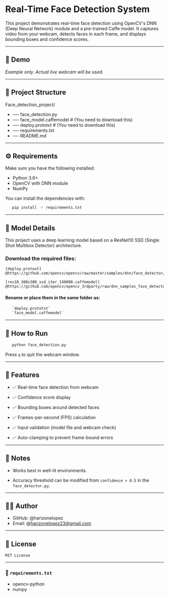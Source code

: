 # Real-Time Face Detection System

This project demonstrates real-time face detection using OpenCV's DNN (Deep Neural Network) module and a pre-trained Caffe model. It captures video from your webcam, detects faces in each frame, and displays bounding boxes and confidence scores.

---


## 📸 Demo

*Example only. Actual live webcam will be used.*

---


## 📂 Project Structure

Face_detection_project/
- ── face_detection.py
- ── face_model.caffemodel         # (You need to download this)
- ── deploy.prototxt               # (You need to download this)
- ── requirements.txt
- ── README.md

---


## ⚙️ Requirements

Make sure you have the following installed:

- Python 3.6+
- OpenCV with DNN module
- NumPy

You can install the dependencies with:

 ```bash
    pip install -r requirements.txt
 ```

---


## 🧠 Model Details

This project uses a deep learning model based on a ResNet10 SSD (Single Shot Multibox Detector) architecture.


### Download the required files:

 
    [deploy.protoxt] @https://github.com/opencv/opencv/raw/master/samples/dnn/face_detector/deploy.prototxt
    
    [res10_300x300_ssd_iter_140000.caffemodel] @https://github.com/opencv/opencv_3rdparty/raw/dnn_samples_face_detector_20170830/res10_300x300_ssd_iter_140000.caffemodel


#### Rename or place them in the same folder as:
 ```bash
    `deploy.prototxt`
    `face_model.caffemodel`
 ```

---


## 🚀 How to Run

 ```bash
    python face_detection.py
 ```

Press `q` to quit the webcam window.

---


## 🎯 Features

- ✅ Real-time face detection from webcam

- ✅ Confidence score display

- ✅ Bounding boxes around detected faces

- ✅ Frames-per-second (FPS) calculation

- ✅ Input validation (model file and webcam check)

- ✅ Auto-clamping to prevent frame-bound errors

---


## 📌 Notes

- Works best in well-lit environments.

- Accuracy threshold can be modified from `confidence > 0.5` in the `face_detector.py`.

---


## 👨‍💻 Author

- GitHub: @harizonelopez
- Email: @harizonelopez23@gmail.com

---


## 📜 License

    MIT License

---


### 📄 `requirements.txt`

- opencv-python
- numpy
